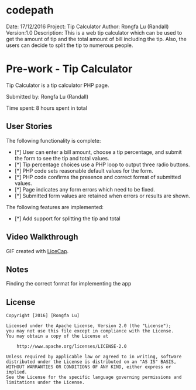 # codepath
Date: 17/12/2016
Project: Tip Calculator
Author: Rongfa Lu (Randall)
Version:1.0
Description: This is a web tip calculator which can be used to get the amount of tip and the total amount of bill including                the tip. Also, the users can decide to split the tip to numerous people.


# Pre-work - Tip Calculator

Tip Calculator is a tip calculator PHP page.

Submitted by: Rongfa Lu (Randall)

Time spent: 8 hours spent in total

## User Stories

The following functionality is complete:
* [*] User can enter a bill amount, choose a tip percentage, and submit the form to see the tip and total values.
* [*] Tip percentage choices use a PHP loop to output three radio buttons.
* [*] PHP code sets reasonable default values for the form.
* [*] PHP code confirms the presence and correct format of submitted values.
* [*] Page indicates any form errors which need to be fixed.
* [*] Submitted form values are retained when errors or results are shown.

The following features are implemented:
* [*] Add support for splitting the tip and total

## Video Walkthrough

GIF created with [LiceCap](http://www.cockos.com/licecap/).

## Notes

Finding the correct format for implementing the app

## License

    Copyright [2016] [Rongfa Lu]

    Licensed under the Apache License, Version 2.0 (the "License");
    you may not use this file except in compliance with the License.
    You may obtain a copy of the License at

        http://www.apache.org/licenses/LICENSE-2.0

    Unless required by applicable law or agreed to in writing, software
    distributed under the License is distributed on an "AS IS" BASIS,
    WITHOUT WARRANTIES OR CONDITIONS OF ANY KIND, either express or implied.
    See the License for the specific language governing permissions and
    limitations under the License.
